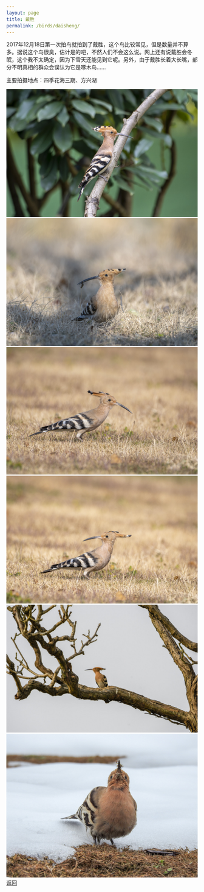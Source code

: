 ```yaml
---
layout: page
title: 戴胜
permalink: /birds/daisheng/
---
```

2017年12月18日第一次拍鸟就拍到了戴胜，这个鸟比较常见，但是数量并不算多。据说这个鸟很臭，估计是的吧，不然人们不会这么说。网上还有说戴胜会冬眠，这个我不太确定，因为下雪天还能见到它呢。另外，由于戴胜长着大长嘴，部分不明真相的群众会误认为它是啄木鸟……

主要拍摄地点：四季花海三期、方兴湖

![](../picture/戴胜/DSC_7942.jpg)
![](../picture/戴胜/DSC_0407.jpg)
![](../picture/戴胜/DSC_0903.jpg)
![](../picture/戴胜/DSC_0905.jpg)
![](../picture/戴胜/DSC_9237.jpg)
![](../picture/戴胜/DSCN0711.jpg)
[返回](../../)
